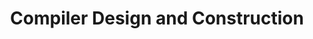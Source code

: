 ---
sitemap: false
robots: noindex
layout: subject
subjectCode: CSC365
title: "Compiler Design and Construction"
semester: "Sixth Semester"
permalink: /sixth-semester/compiler-design-and-construction/
description: ""
resources:
  - title: 'Notes'
    items:
      - title: "Compiler Design and Construction Note"
        id: 1J6QVdNFNMhp1T81hJot_vQpVHrvkV-9o
---